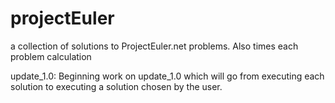 # projectEuler

a collection of solutions to ProjectEuler.net problems. 
Also times each problem calculation

update_1.0: 
Beginning work on update_1.0 which will go from executing
each solution to executing a solution chosen by the user. 
